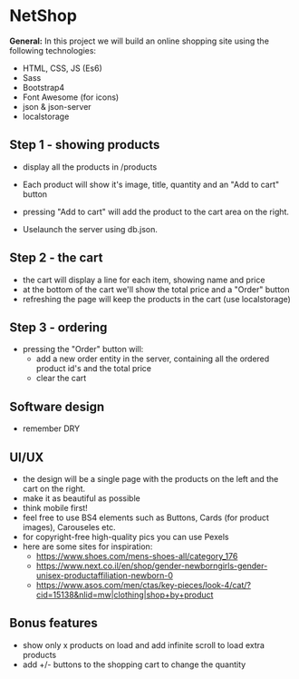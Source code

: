 # NetShop

**General:** In this project we will build an online shopping site using the following technologies:

* HTML, CSS, JS (Es6)
* Sass
* Bootstrap4
* Font Awesome (for icons)
* json & json-server
* localstorage

## Step 1 - showing products
* display all the products in /products
* Each product will show it's image, title, quantity and an "Add to cart" button
* pressing "Add to cart" will add the product to the cart area on the right.

* Uselaunch the server using db.json.
  
## Step 2 - the cart

* the cart will display a line for each item, showing name and price
* at the bottom of the cart we'll show the total price and a "Order" button
* refreshing the page will keep the products in the cart (use localstorage)

## Step 3 - ordering

* pressing the "Order" button will:
  * add a new order entity in the server, containing all the ordered product id's and the total price
  * clear the cart

## Software design

* remember DRY

## UI/UX
* the design will be a single page with the products on the left and the cart on the right.
* make it as beautiful as possible
* think mobile first!
* feel free to use BS4 elements such as Buttons, Cards (for product images), Carouseles etc.
* for copyright-free high-quality pics you can use Pexels
* here are some sites for inspiration:
  * https://www.shoes.com/mens-shoes-all/category_176
  * https://www.next.co.il/en/shop/gender-newborngirls-gender-unisex-productaffiliation-newborn-0
  * https://www.asos.com/men/ctas/key-pieces/look-4/cat/?cid=15138&nlid=mw|clothing|shop+by+product 


## Bonus features

* show only x products on load and add infinite scroll to load extra products
* add +/- buttons to the shopping cart to change the quantity